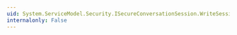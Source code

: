```yaml
---
uid: System.ServiceModel.Security.ISecureConversationSession.WriteSessionTokenIdentifier(System.Xml.XmlDictionaryWriter)
internalonly: False
---
```

